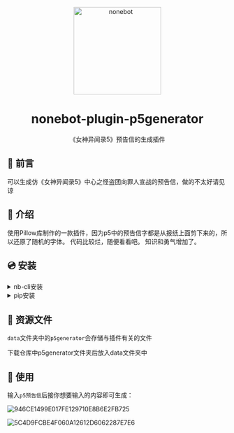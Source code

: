 <p align="center">
  <a href="https://v2.nonebot.dev/"><img src="https://v2.nonebot.dev/logo.png" width="200" height="200" alt="nonebot"></a>
</p>

<div align="center">

# nonebot-plugin-p5generator

《女神异闻录5》预告信的生成插件

</div>

## 💬 前言

可以生成仿《女神异闻录5》中心之怪盗团向罪人宣战的预告信，做的不太好请见谅

## 📖 介绍

使用Pillow库制作的一款插件，因为p5中的预告信字都是从报纸上面剪下来的，所以还原了随机的字体。
代码比较烂，随便看看吧。
知识和勇气增加了。

## 💿 安装

<details>
<summary>nb-cli安装</summary>
在 nonebot2 项目的根目录下打开命令行, 输入以下指令即可安装
  
    nb plugin install nonebot-plugin-p5generator

</details>

<details>
<summary>pip安装</summary>
  
    pip install nonebot-plugin-p5generator

</details>

## 🍰 资源文件

`data`文件夹中的`p5generator`会存储与插件有关的文件

下载仓库中p5generator文件夹后放入data文件夹中

## 🎉 使用

输入`p5预告信`后接你想要输入的内容即可生成：

![946CE1499E017FE129710E8B6E2FB725](https://github.com/xi-yue-233/nonebot-plugin-p5generator/assets/58218656/0a19bacc-bde4-4693-93e7-83678bde4835)

![5C4D9FCBE4F060A12612D6062287E7E6](https://github.com/xi-yue-233/nonebot-plugin-p5generator/assets/58218656/4aade3a7-34a0-4e81-96ea-612146b76808)
